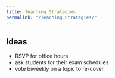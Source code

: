 ```yaml
---
title: Teaching Strategies
permalink: "/Teaching_Strategies/"
---
```


Ideas
-----

-   RSVP for office hours
-   ask students for their exam schedules
-   vote biweekly on a topic to re-cover
